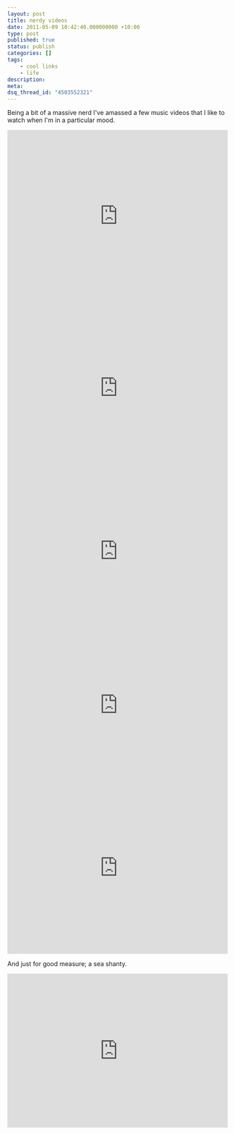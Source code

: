 ```yaml
---
layout: post
title: nerdy videos
date: 2011-05-09 10:42:40.000000000 +10:00
type: post
published: true
status: publish
categories: []
tags:
    - cool links
    - life
description:
meta:
dsq_thread_id: "4503552321"
---
```


<p>Being a bit of a massive nerd I've amassed a few music videos that I like to watch when I'm in a particular mood.</p>
<p>    <object width="500" height="390"><param name="movie" value="http://www.youtube.com/v/zSgiXGELjbc&hl=en_US&feature=player_embedded&version=3" /><param name="allowFullScreen" value="true" /><param name="allowScriptAccess" value="always" /><embed src="http://www.youtube.com/v/zSgiXGELjbc&hl=en_US&feature=player_embedded&version=3" type="application/x-shockwave-flash" allowfullscreen="true" allowscriptaccess="always" width="500" height="390"></embed></object><br />
    <object width="500" height="390"><param name="movie" value="http://www.youtube.com/v/XGK84Poeynk&hl=en_US&feature=player_embedded&version=3" /><param name="allowFullScreen" value="true" /><param name="allowScriptAccess" value="always" /><embed src="http://www.youtube.com/v/XGK84Poeynk&hl=en_US&feature=player_embedded&version=3" type="application/x-shockwave-flash" allowfullscreen="true" allowscriptaccess="always" width="500" height="390"></embed></object><br />
    <iframe width="500" height="349" src="http://www.youtube.com/embed/Ooa8nHKPZ5k" frameborder="0" allowfullscreen>
There really should be an iframe here :(
</iframe><br />
    <iframe width="500" height="349" src="http://www.youtube.com/embed/d0nERTFo-Sk" frameborder="0" allowfullscreen>
There really should be an iframe here :(
</iframe><br />
    <object style="height: 390px; width: 500px"><param name="movie" value="http://www.youtube.com/v/GTQnarzmTOc?version=3" /><param name="allowFullScreen" value="true" /><param name="allowScriptAccess" value="always" /><embed src="http://www.youtube.com/v/GTQnarzmTOc?version=3" type="application/x-shockwave-flash" allowfullscreen="true" allowscriptaccess="always" width="500" height="390" /></object></p>
<p>And just for good measure; a sea shanty.</p>
<p>    <iframe width="500" height="349" src="http://www.youtube.com/embed/G-PQbdmQRwc" frameborder="0" allowfullscreen>
There really should be an iframe here :(
</iframe></p>
